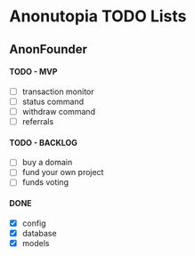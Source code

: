 # Anonutopia TODO Lists

## AnonFounder

#### TODO - MVP

- [ ] transaction monitor
- [ ] status command
- [ ] withdraw command
- [ ] referrals

#### TODO - BACKLOG

- [ ] buy a domain
- [ ] fund your own project
- [ ] funds voting

#### DONE

- [x] config
- [x] database
- [x] models